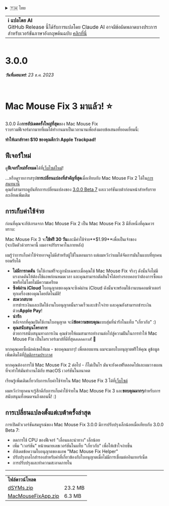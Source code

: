 <details>
<summary>🇹🇭 ไทย</summary>

[🇬🇧 English (GitHub)](https://github.com/noah-nuebling/mac-mouse-fix/releases/tag/3.0.0)\
[🇦🇩 Català](https://redirect.macmousefix.com/?target=mmf-release&tag=3.0.0&locale=ca)\
[🇩🇪 Deutsch](https://redirect.macmousefix.com/?target=mmf-release&tag=3.0.0&locale=de)\
[🇪🇸 Español](https://redirect.macmousefix.com/?target=mmf-release&tag=3.0.0&locale=es)\
[🇫🇷 Français](https://redirect.macmousefix.com/?target=mmf-release&tag=3.0.0&locale=fr)\
[🇮🇩 Indonesia](https://redirect.macmousefix.com/?target=mmf-release&tag=3.0.0&locale=id)\
[🇮🇹 Italiano](https://redirect.macmousefix.com/?target=mmf-release&tag=3.0.0&locale=it)\
[🇭🇺 Magyar](https://redirect.macmousefix.com/?target=mmf-release&tag=3.0.0&locale=hu)\
[🇳🇱 Nederlands](https://redirect.macmousefix.com/?target=mmf-release&tag=3.0.0&locale=nl)\
[🇵🇱 Polski](https://redirect.macmousefix.com/?target=mmf-release&tag=3.0.0&locale=pl)\
[🇧🇷 Português (Brasil)](https://redirect.macmousefix.com/?target=mmf-release&tag=3.0.0&locale=pt-BR)\
[🇵🇹 Português (Portugal)](https://redirect.macmousefix.com/?target=mmf-release&tag=3.0.0&locale=pt-PT)\
[🇷🇴 Română](https://redirect.macmousefix.com/?target=mmf-release&tag=3.0.0&locale=ro)\
[🇸🇪 Svenska](https://redirect.macmousefix.com/?target=mmf-release&tag=3.0.0&locale=sv)\
[🇻🇳 Tiếng Việt](https://redirect.macmousefix.com/?target=mmf-release&tag=3.0.0&locale=vi)\
[🇹🇷 Türkçe](https://redirect.macmousefix.com/?target=mmf-release&tag=3.0.0&locale=tr)\
[🇨🇿 Čeština](https://redirect.macmousefix.com/?target=mmf-release&tag=3.0.0&locale=cs)\
[🇬🇷 Ελληνικά](https://redirect.macmousefix.com/?target=mmf-release&tag=3.0.0&locale=el)\
[🇷🇺 Русский](https://redirect.macmousefix.com/?target=mmf-release&tag=3.0.0&locale=ru)\
[🇺🇦 Українська](https://redirect.macmousefix.com/?target=mmf-release&tag=3.0.0&locale=uk)\
[🇮🇱 עברית](https://redirect.macmousefix.com/?target=mmf-release&tag=3.0.0&locale=he)\
[🇸🇦 العربية](https://redirect.macmousefix.com/?target=mmf-release&tag=3.0.0&locale=ar)\
[🇮🇳 हिन्दी](https://redirect.macmousefix.com/?target=mmf-release&tag=3.0.0&locale=hi)\
**🇹🇭 ไทย**\
[🇨🇳 中文 (简体)](https://redirect.macmousefix.com/?target=mmf-release&tag=3.0.0&locale=zh-Hans)\
[🇨🇳 中文 (繁體)](https://redirect.macmousefix.com/?target=mmf-release&tag=3.0.0&locale=zh-Hant)\
[🇭🇰 中文（香港)](https://redirect.macmousefix.com/?target=mmf-release&tag=3.0.0&locale=zh-HK)\
[🇯🇵 日本語](https://redirect.macmousefix.com/?target=mmf-release&tag=3.0.0&locale=ja)\
[🇰🇷 한국어](https://redirect.macmousefix.com/?target=mmf-release&tag=3.0.0&locale=ko)\
[Help translate Mac Mouse Fix to different languages!](https://github.com/noah-nuebling/mac-mouse-fix/discussions/731)
</details>
<table align=><td>
<b>ℹ️ แปลโดย AI</b><br>
GitHub Release นี้ได้รับการแปลโดย Claude AI อาจมีข้อผิดพลาดบางประการ<br>
สำหรับเวอร์ชันภาษาอังกฤษต้นฉบับ <a href="https://github.com/noah-nuebling/mac-mouse-fix/releases/tag/3.0.0">คลิกที่นี่</a>
</td></table>

<table></table>

# 3.0.0
***วันที่เผยแพร่:** 23 ธ.ค. 2023*

<br>

# Mac Mouse Fix 3 มาแล้ว! ⭐️

3.0.0 คือ**การอัปเดตครั้งใหญ่ที่สุด**ของ Mac Mouse Fix\
รวบรวมฟีเจอร์มากมายที่ผมได้ทำงานมาเป็นเวลานานเพื่อส่งมอบข้อเสนอที่ยอดเยี่ยมนี้:

**ทำให้เมาส์ราคา $10 ของคุณดีกว่า Apple Trackpad!**

## ฟีเจอร์ใหม่

ดู**ฟีเจอร์ใหม่ทั้งหมด**ได้ที่[เว็บไซต์ใหม่](http://macmousefix.com/)!

...หรือดูรายการสรุป**การเปลี่ยนแปลงที่สำคัญที่สุด**เมื่อเทียบกับ Mac Mouse Fix 2 ได้ใน[การสนทนานี้](https://github.com/noah-nuebling/mac-mouse-fix/discussions/743#discussioncomment-7938922)\
คุณยังสามารถดูบันทึกการเปลี่ยนแปลงของ [3.0.0 Beta 7](https://redirect.macmousefix.com/?target=mmf-release&tag=3.0.0-Beta-7&locale=th) และเวอร์ชันเบต้าก่อนหน้าสำหรับรายละเอียดเพิ่มเติม

## การเก็บค่าใช้จ่าย

ก่อนที่คุณจะอัปเกรดจาก Mac Mouse Fix 2 เป็น Mac Mouse Fix 3 มีสิ่งหนึ่งที่คุณควรทราบ:

Mac Mouse Fix 3 จะ**ใช้ฟรี 30 วัน**และมีค่าใช้จ่าย**$1.99**เพื่อเป็นเจ้าของ\
(จะเปิดตัวด้วยราคานี้ ผมอาจปรับราคาในภายหลัง)

ผมรู้ว่าการเก็บค่าใช้จ่ายอาจดูไม่ดีสำหรับผู้ใช้ในตอนแรก แต่ผมหวังว่าผมได้จัดการมันในแบบที่ทุกคนยอมรับได้

- **ไม่มีการกดดัน**
   วันใช้งานฟรีจะถูกนับเฉพาะเมื่อคุณใช้ Mac Mouse Fix จริงๆ ดังนั้นจึงไม่มีแรงกดดันให้ต้องใช้แอพก่อนหมดเวลา และคุณสามารถตัดสินใจได้อย่างรอบคอบว่าต้องการซื้อแอพหรือไม่โดยไม่มีความเครียด
- **ซิงค์ผ่าน iCloud**
  ใบอนุญาตของคุณจะซิงค์ผ่าน iCloud ดังนั้นจะพร้อมใช้งานบนคอมพิวเตอร์ทุกเครื่องของคุณโดยอัตโนมัติ!
- **สะดวกสบาย**\
   การชำระเงินและเปิดใช้งานใบอนุญาตนั้นรวดเร็วและเข้าใจง่าย และคุณยังสามารถชำระเงินด้วย**Apple Pay**!
- **น่ารัก**\
   หลังจากที่คุณเปิดใช้งานใบอนุญาต จะมี**ข้อความขอบคุณ**แบบสุ่มที่น่ารักในแท็บ "เกี่ยวกับ" :)
- **คุณสนับสนุนโครงการ**\
   ด้วยการสนับสนุนทางการเงิน คุณช่วยให้ผมสามารถทำงานต่อไปสู่ความฝันในการทำให้ Mac Mouse Fix เป็นไดรเวอร์เมาส์ที่ดีที่สุด*ตลอดกาล*! 🚀

หากคุณเคยซื้อมิลค์เชคให้ผม - ขอบคุณมากๆ! เพื่อตอบแทน ผมจะมอบใบอนุญาตฟรีให้คุณ ดูข้อมูลเพิ่มเติมได้ที่[กิตติกรรมประกาศ](https://github.com/noah-nuebling/mac-mouse-fix/blob/master/Acknowledgements.md#-paypal-donations)

หากคุณต้องการใช้ Mac Mouse Fix 2 ต่อไป - ก็ไม่เป็นไร มันจะยังคงฟรีตลอดไปและผมวางแผนที่จะทำให้มันทำงานได้กับ macOS เวอร์ชันในอนาคต

เรียนรู้เพิ่มเติมเกี่ยวกับการเก็บค่าใช้จ่ายใน Mac Mouse Fix 3 ได้ที่[เว็บไซต์](https://macmousefix.com/#price)

ผมหวังว่าทุกคนจะรู้สึกดีกับการเก็บค่าใช้จ่ายใน Mac Mouse Fix 3 และ**ขอบคุณมากๆ**สำหรับการสนับสนุนทั้งหมดจนถึงตอนนี้! :)

## การเปลี่ยนแปลงตั้งแต่เบต้าครั้งล่าสุด

การเปิดตัวเวอร์ชันสมบูรณ์ของ Mac Mouse Fix 3.0.0 มีการปรับปรุงเล็กน้อยเมื่อเทียบกับ 3.0.0 Beta 7:

- ลดการใช้ CPU ของฟีเจอร์ "เลื่อนและนำทาง" เล็กน้อย
- เพิ่ม "เวอร์ชัน" หน้าหมายเลขเวอร์ชันในแท็บ "เกี่ยวกับ" เพื่อให้เข้าใจง่ายขึ้น
- อัปเดตข้อความใบอนุญาตของแอพ "Mac Mouse Fix Helper"
- ปรับปรุงกลไกสำรองสำหรับค่าที่เกี่ยวข้องกับใบอนุญาตเมื่อไม่มีการเชื่อมต่ออินเทอร์เน็ต
- การปรับปรุงและทำความสะอาดภายใน

---

<table align="start">
<tr>
    <td colspan=2>
        <b>ไฟล์ดาวน์โหลด</b>
    </td>
</tr>
<tr>
    <td><a href="https://github.com/noah-nuebling/mac-mouse-fix/releases/download/3.0.0/dSYMs.zip">dSYMs.zip</a></td>
    <td>23.2 MB</td>
</tr>
<tr>
    <td><a href="https://github.com/noah-nuebling/mac-mouse-fix/releases/download/3.0.0/MacMouseFixApp.zip">MacMouseFixApp.zip</a></td>
    <td>6.3 MB</td>
</tr>
</table>